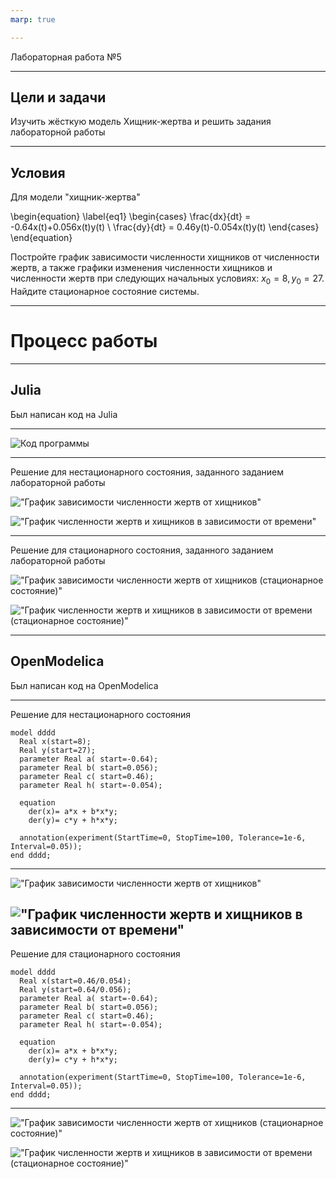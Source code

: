 ```yaml
---
marp: true

---
```

Лабораторная работа №5

---

## Цели и задачи

Изучить жёсткую модель Хищник-жертва и решить задания лабораторной работы

---

## Условия

Для модели "хищник-жертва"

\begin{equation}
\label{eq1}
\begin{cases}
\frac{dx}{dt} = -0.64x(t)+0.056x(t)y(t) \\
\frac{dy}{dt} = 0.46y(t)-0.054x(t)y(t)
\end{cases}
\end{equation}

Постройте график зависимости численности хищников от численности жертв, а также графики изменения численности хищников
и численности жертв при следующих начальных условиях: $x_0 = 8, y_0 = 27$. Найдите стационарное состояние системы.

---

# Процесс работы

---

## Julia 

Был написан код на Julia 

---

![Код программы](./image/Screenshot_7.png )


---

Решение для нестационарного состояния, заданного заданием лабораторной работы 

!["График зависимости численности жертв от хищников"](./image/g1.png)

!["График численности жертв и хищников в зависимости от времени"](./image/g2.png)

---

Решение для стационарного состояния, заданного заданием лабораторной работы 

!["График зависимости численности жертв от хищников (стационарное состояние)"](./image/g3.png)

!["График численности жертв и хищников в зависимости от времени (стационарное состояние)"](./image/g4.png)

---

## OpenModelica 

Был написан код на OpenModelica 

---
Решение для нестационарного состояния
```
model dddd
  Real x(start=8);
  Real y(start=27);
  parameter Real a( start=-0.64);
  parameter Real b( start=0.056);
  parameter Real c( start=0.46);
  parameter Real h( start=-0.054);

  equation
    der(x)= a*x + b*x*y;
    der(y)= c*y + h*x*y;

  annotation(experiment(StartTime=0, StopTime=100, Tolerance=1e-6, Interval=0.05));
end dddd;
```
---

!["График зависимости численности жертв от хищников"](./image/Screenshot_1.png )

!["График численности жертв и хищников в зависимости от времени"](./image/Screenshot_6.png )
---

Решение для стационарного состояния
```
model dddd
  Real x(start=0.46/0.054);
  Real y(start=0.64/0.056);
  parameter Real a( start=-0.64);
  parameter Real b( start=0.056);
  parameter Real c( start=0.46);
  parameter Real h( start=-0.054);

  equation
    der(x)= a*x + b*x*y;
    der(y)= c*y + h*x*y;

  annotation(experiment(StartTime=0, StopTime=100, Tolerance=1e-6, Interval=0.05));
end dddd;
```
---


!["График зависимости численности жертв от хищников (стационарное состояние)"](./image/g3.png )

!["График численности жертв и хищников в зависимости от времени (стационарное состояние)"](./image/Screenshot_6.png )

